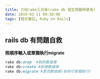 ```yaml
---
title: 介紹rake三兄弟(rake db 發生問題時使用)
date: 2019-03-11 09:30:00
tags: [程式筆記, Ruby on Rails]
---
```

## **rails db 有問題自救**
__照順序輸入或單獨執行migrate__
```ruby
rake db:drop  #刪除數據庫
rake db:create #新建數據庫
rake db:migrate #更改數據庫(有時可單獨執行)
```